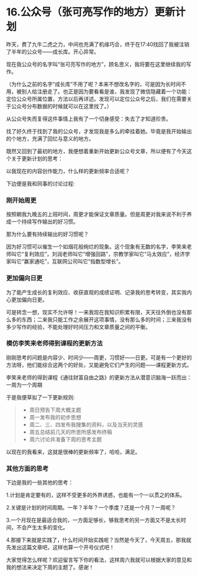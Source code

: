 # 16.公众号（张可亮写作的地方）更新计划

昨天，费了九牛二虎之力，中间也充满了机缘巧合，终于在17:40找回了我被注销了半年的公众号——成长库。开心异常。

现在我公众号的名字叫“张可亮写作的地方”，顾名思义，我将要在这里继续我的写作。

（为什么之前的名字“成长库”不用了呢？本来不想改名字的，可是因为长时间不用，被别人给注册走了。也正是因为要看看是谁，我发现了微信隐藏着一个功能：定位公众号所属位置，方法以后再详述。发现可以定位公众号之后，我们在需要关于公众号分布数据的时候就可以在这里找了。）

从公众号失而复得这件事情上我有了一个切身感受：失去了才知道珍贵。

找了好久终于找到了我的公众号，才发现我是多么的牵挂着她。毕竟是我开始输出的个地方，充满了回忆与意义的地方。

既然又回到了最初的地方，我便想着重新开始更新公众号文章，所以便有了今天这个关于更新计划的思考：

以我现在的内容创作能力，什么样的更新频率合适呢？

下边便是我和同事的讨论过程:

### 刚开始周更

按照朝我九晚五的上班时间，周更才能保证文章质量。但是周更对我来说不利于养成一个持续写作输出的好习惯。

那为什么要有持续输出的好习惯呢？

因为好习惯可以催生一个如烟花般绚烂的现象。这个现象有无数的名字，李笑来老师叫它“复利效应”，刘润老师叫它“增强回路”，宗教学家叫它“马太效应”，经济学家叫它“赢家通吃”，互联网公司叫它“指数型增长”。

### 更加偏向日更

为了能产生成长的复利效应、收获直观的成绩证明、记录我的思考转变，其实我内心更加偏向日更。

可是转念一想，现实不允许呀！一来我现在我知识积累有限，天天往外倒也没有那么多的东西；二来我只能工作之余展开这项事情，没有那么多的时间；三来我没有多少写作的经验，不能处理好时间压力和文章质量之间的平衡。

### 模仿李笑来老师得到课程的更新方法

刚刚思考的问题是内容少、时间少——周更，习惯好——日更。可是有一个更好的方法呀，他们能综合这两个的好处，又能避免它们产生的问题——课程更新方式。

李笑来老师的得到课程《通往财富自由之路》的更新方法从潜意识脑海一跃而出：一周为一个周期

于是我便草拟了一下更新规则:
>- 周日预告下周大概主题
>- 周一发布我的初步思想
>- 周二、三、四发布我搜集的资料，以及当天的灵感
>- 周五总结前几天的所思所感发布终稿
>- 周六讨论并准备下周的思考主题

以现在的我看来，这就是很棒的更新频率了，哈哈，满足。

### 其他方面的思考

下边是我的一些其他的思考：

1.计划是肯定要有的，这样不受更多的外界诱惑，也能有一个一以贯之的体系。

2.关键是计划的时间周期。一年？半年？一个季度？还是一个月？一周呢？

3.一个月现在是最适合我的，一方面足够长，够我思考的另一方面又不是太长时间，不会产生太多的变化。

4.那接下来就是实践了，什么时间开始实践呢？当然是今天了，今天周五，那我就先发出这篇文章吧，这样也算一个开号仪式吧！


大家觉得怎么样呢？欢迎留言写下你的看法，这样周六我就可以根据大家的意见和我的想法来决定下周的主题了。感谢！
